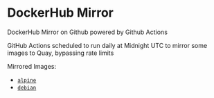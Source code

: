 # DockerHub Mirror
DockerHub Mirror on Github powered by Github Actions

GitHub Actions scheduled to run daily at Midnight UTC to mirror some images to Quay, bypassing rate limits

Mirrored Images:
* [`alpine`](https://ghcr.io/rblaine95/dockerhub-mirror/alpine)
* [`debian`](https://ghcr.io/rblaine95/dockerhub-mirror/debian)
